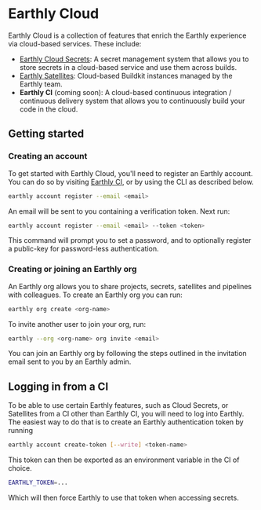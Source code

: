 # Earthly Cloud

Earthly Cloud is a collection of features that enrich the Earthly experience via cloud-based services. These include:

* [Earthly Cloud Secrets](./cloud-secrets.md): A secret management system that allows you to store secrets in a cloud-based service and use them across builds.
* [Earthly Satellites](./satellites.md): Cloud-based Buildkit instances managed by the Earthly team.
* **Earthly CI** (coming soon): A cloud-based continuous integration / continuous delivery system that allows you to continuously build your code in the cloud.

## Getting started

### Creating an account

To get started with Earthly Cloud, you'll need to register an Earthly account. You can do so by visiting [Earthly CI](https://ci.earthly.dev), or by using the CLI as described below.

```bash
earthly account register --email <email>
```

An email will be sent to you containing a verification token. Next run:

```bash
earthly account register --email <email> --token <token>
```

This command will prompt you to set a password, and to optionally register a public-key for password-less authentication.

### Creating or joining an Earthly org

An Earthly org allows you to share projects, secrets, satellites and pipelines with colleagues. To create an Earthly org you can run:

```bash
earthly org create <org-name>
```

To invite another user to join your org, run:

```bash
earthly --org <org-name> org invite <email>
```

You can join an Earthly org by following the steps outlined in the invitation email sent to you by an Earthly admin.

## Logging in from a CI

To be able to use certain Earthly features, such as Cloud Secrets, or Satellites from a CI other than Earthly CI, you will need to log into Earthly. The easiest way to do that is to create an Earthly authentication token by running

```bash
earthly account create-token [--write] <token-name>
```

This token can then be exported as an environment variable in the CI of choice.

```bash
EARTHLY_TOKEN=...
```

Which will then force Earthly to use that token when accessing secrets.

